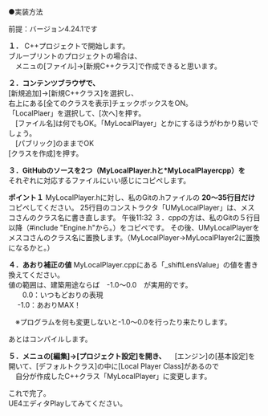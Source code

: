 ●実装方法

前提：バージョン4.24.1です

**１．**
C++プロジェクトで開始します。  
ブループリントのプロジェクトの場合は、  
　メニュの[ファイル]→[新規C++クラス]で作成できると思います。  

**２．コンテンツブラウザで、**  
[新規追加]→[新規C++クラス]を選択し、  
右上にある[全てのクラスを表示]チェックボックスをON。  
「LocalPlaer」を選択して、[次へ]を押す。  
　[ファイル名]は何でもOK。「MyLocalPlayer」とかにするほうがわかり易いでしょう。   
　[パブリック]のままでOK  
[クラスを作成]を押す。  

**３．GitHubのソースを2つ（MyLocalPlayer.hと*MyLocalPlayercpp）を**  
それぞれに対応するファイルにいい感じにコピペします。

**ポイント１**
MyLocalPlayer.hに対し、私のGitの.hファイルの **20～35行目だけ** コピペしてください。
25行目のコンストラクタ「UMyLocalPlayer」は、メスコさんのクラス名に書き直します。
午後11:32
３．cppの方は、私のGitの５行目以降（#include "Engine.h"から。）をコピペです。
その後、UMyLocalPlayerをメスコさんのクラス名に置換します。（MyLocalPlayer→MyLocalPlayer2に置換になるかと。）

**４．あおり補正の値**
MyLocalPlayer.cppにある「_shiftLensValue」の値を書き換えてください。  
値の範囲は、建築用途ならば　-1.0～0.0　が実用的です。  
　　0.0：いつもどおりの表現  
　 -1.0：あおりMAX！  

　※プログラムを何も変更しないと-1.0～0.0を行ったり来たりします。

あとはコンパイルします。

**５．メニュの[編集]→[プロジェクト設定]を開き、**
　[エンジン]の[基本設定]を開いて、[デフォルトクラス]の中に[Local Player Class]があるので  
　自分が作成したC++クラス「MyLocalPlayer」に変更します。  


これで完了。  
UE4エディタPlayしてみてください。
